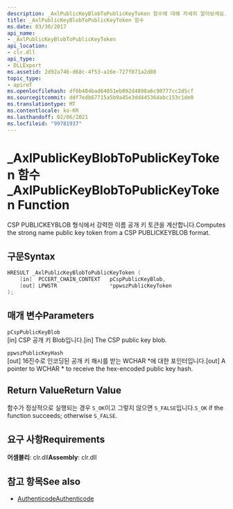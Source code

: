 ```yaml
---
description: _AxlPublicKeyBlobToPublicKeyToken 함수에 대해 자세히 알아보세요.
title: _AxlPublicKeyBlobToPublicKeyToken 함수
ms.date: 03/30/2017
api_name:
- _AxlPublicKeyBlobToPublicKeyToken
api_location:
- clr.dll
api_type:
- DLLExport
ms.assetid: 2d92a746-d68c-4f53-a16e-727f071a2d80
topic_type:
- apiref
ms.openlocfilehash: df0b484bad64051eb892d4898a6c90777cc2d5cf
ms.sourcegitcommit: ddf7edb67715a5b9a45e3dd44536dabc153c1de0
ms.translationtype: MT
ms.contentlocale: ko-KR
ms.lasthandoff: 02/06/2021
ms.locfileid: "99781937"
---
```

# <a name="_axlpublickeyblobtopublickeytoken-function"></a><span data-ttu-id="e19a4-103">\_AxlPublicKeyBlobToPublicKeyToken 함수</span><span class="sxs-lookup"><span data-stu-id="e19a4-103">\_AxlPublicKeyBlobToPublicKeyToken Function</span></span>

<span data-ttu-id="e19a4-104">CSP PUBLICKEYBLOB 형식에서 강력한 이름 공개 키 토큰을 계산합니다.</span><span class="sxs-lookup"><span data-stu-id="e19a4-104">Computes the strong name public key token from a CSP PUBLICKEYBLOB format.</span></span>

## <a name="syntax"></a><span data-ttu-id="e19a4-105">구문</span><span class="sxs-lookup"><span data-stu-id="e19a4-105">Syntax</span></span>

```cpp
HRESULT _AxlPublicKeyBlobToPublicKeyToken (
    [in]  PCCERT_CHAIN_CONTEXT   pCspPublicKeyBlob,
    [out] LPWSTR                 *ppwszPublicKeyToken
);
```

## <a name="parameters"></a><span data-ttu-id="e19a4-106">매개 변수</span><span class="sxs-lookup"><span data-stu-id="e19a4-106">Parameters</span></span>

 `pCspPublicKeyBlob`\
 <span data-ttu-id="e19a4-107">[in] CSP 공개 키 Blob입니다.</span><span class="sxs-lookup"><span data-stu-id="e19a4-107">[in] The CSP public key blob.</span></span>

 `ppwszPublicKeyHash`\
 <span data-ttu-id="e19a4-108">[out] 16진수로 인코딩된 공개 키 해시를 받는 WCHAR \*에 대한 포인터입니다.</span><span class="sxs-lookup"><span data-stu-id="e19a4-108">[out] A pointer to WCHAR \* to receive the hex-encoded public key hash.</span></span>

## <a name="return-value"></a><span data-ttu-id="e19a4-109">Return Value</span><span class="sxs-lookup"><span data-stu-id="e19a4-109">Return Value</span></span>

 <span data-ttu-id="e19a4-110">함수가 정상적으로 실행되는 경우 `S_OK`이고 그렇지 않으면 `S_FALSE`입니다.</span><span class="sxs-lookup"><span data-stu-id="e19a4-110">`S_OK` if the function succeeds; otherwise `S_FALSE`.</span></span>

## <a name="requirements"></a><span data-ttu-id="e19a4-111">요구 사항</span><span class="sxs-lookup"><span data-stu-id="e19a4-111">Requirements</span></span>

<span data-ttu-id="e19a4-112">**어셈블리**: clr.dll</span><span class="sxs-lookup"><span data-stu-id="e19a4-112">**Assembly**: clr.dll</span></span>

## <a name="see-also"></a><span data-ttu-id="e19a4-113">참고 항목</span><span class="sxs-lookup"><span data-stu-id="e19a4-113">See also</span></span>

- [<span data-ttu-id="e19a4-114">Authenticode</span><span class="sxs-lookup"><span data-stu-id="e19a4-114">Authenticode</span></span>](index.md)
